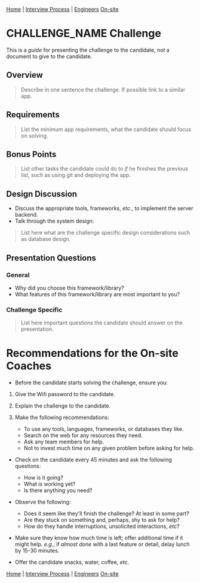 [Home](../../../README.md) |
[Interview Process](../../README.md) |
[Engineers](../README.md)
[On-site](README.md)

# CHALLENGE_NAME Challenge

This is a *guide* for presenting the challenge to the candidate, *not* a document to give to the candidate.

## Overview

> Describe in one sentence the challenge. If possible link to a similar app.

## Requirements

> List the minimum app requirements, what the candidate should focus on solving.

## Bonus Points

> List other tasks the candidate could do to *if* he finishes the previous list, such as using git and deploying the app. 

## Design Discussion

- Discuss the appropriate tools, frameworks, _etc_., to implement the server backend. 
- Talk through the system design:

> List here what are the challenge specific design considerations such as database design.

## Presentation Questions

### General

- Why did you choose this framework/library?
- What features of this framework/library are most important to you?

### Challenge Specific

> List here important questions the candidate should answer on the presentation.

# Recommendations for the On-site Coaches

- Before the candidate starts solving the challenge, ensure you:

1. Give the Wifi password to the candidate.
2. Explain the challenge to the candidate.
3. Make the following recommendations:

    - To use any tools, languages, frameworks, or databases they like.
    - Search on the web for any resources they need.
    - Ask any team members for help.
    - Not to invest much time on any given problem before asking for help.

- Check on the candidate every 45 minutes and ask the following questions:
    - How is it going?
    - What is working yet?
    - Is there anything you need?

- Observe the following:
  - Does it seem like they'll finish the challenge? At least in some part?
  - Are they stuck on something and, perhaps, shy to ask for help?
  - How do they handle interruptions, unsolicited interactions, _etc_?

- Make sure they know how much time is left; offer additional time if it might help.
  _e.g._, if _almost done_ with a last feature or detail, delay lunch by 15-30 minutes.
- Offer the candidate snacks, water, coffee, _etc._

[Home](../../../README.md) |
[Interview Process](../../README.md) |
[Engineers](../README.md)
[On-site](README.md)
